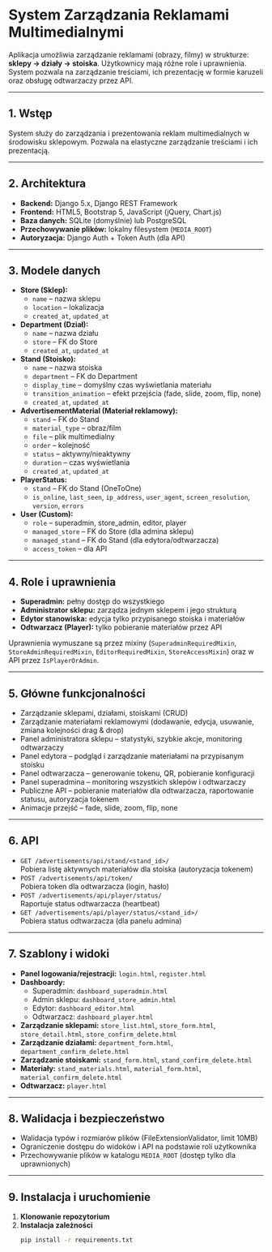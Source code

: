 # System Zarządzania Reklamami Multimedialnymi

Aplikacja umożliwia zarządzanie reklamami (obrazy, filmy) w strukturze: **sklepy → działy → stoiska**. Użytkownicy mają różne role i uprawnienia. System pozwala na zarządzanie treściami, ich prezentację w formie karuzeli oraz obsługę odtwarzaczy przez API.

---

## 1. Wstęp

System służy do zarządzania i prezentowania reklam multimedialnych w środowisku sklepowym. Pozwala na elastyczne zarządzanie treściami i ich prezentacją.

---

## 2. Architektura

- **Backend:** Django 5.x, Django REST Framework
- **Frontend:** HTML5, Bootstrap 5, JavaScript (jQuery, Chart.js)
- **Baza danych:** SQLite (domyślnie) lub PostgreSQL
- **Przechowywanie plików:** lokalny filesystem (`MEDIA_ROOT`)
- **Autoryzacja:** Django Auth + Token Auth (dla API)

---

## 3. Modele danych

- **Store (Sklep):**
  - `name` – nazwa sklepu
  - `location` – lokalizacja
  - `created_at`, `updated_at`
- **Department (Dział):**
  - `name` – nazwa działu
  - `store` – FK do Store
  - `created_at`, `updated_at`
- **Stand (Stoisko):**
  - `name` – nazwa stoiska
  - `department` – FK do Department
  - `display_time` – domyślny czas wyświetlania materiału
  - `transition_animation` – efekt przejścia (fade, slide, zoom, flip, none)
  - `created_at`, `updated_at`
- **AdvertisementMaterial (Materiał reklamowy):**
  - `stand` – FK do Stand
  - `material_type` – obraz/film
  - `file` – plik multimedialny
  - `order` – kolejność
  - `status` – aktywny/nieaktywny
  - `duration` – czas wyświetlania
  - `created_at`, `updated_at`
- **PlayerStatus:**
  - `stand` – FK do Stand (OneToOne)
  - `is_online`, `last_seen`, `ip_address`, `user_agent`, `screen_resolution`, `version`, `errors`
- **User (Custom):**
  - `role` – superadmin, store_admin, editor, player
  - `managed_store` – FK do Store (dla admina sklepu)
  - `managed_stand` – FK do Stand (dla edytora/odtwarzacza)
  - `access_token` – dla API

---

## 4. Role i uprawnienia

- **Superadmin:** pełny dostęp do wszystkiego
- **Administrator sklepu:** zarządza jednym sklepem i jego strukturą
- **Edytor stanowiska:** edycja tylko przypisanego stoiska i materiałów
- **Odtwarzacz (Player):** tylko pobieranie materiałów przez API

Uprawnienia wymuszane są przez mixiny (`SuperadminRequiredMixin`, `StoreAdminRequiredMixin`, `EditorRequiredMixin`, `StoreAccessMixin`) oraz w API przez `IsPlayerOrAdmin`.

---

## 5. Główne funkcjonalności

- Zarządzanie sklepami, działami, stoiskami (CRUD)
- Zarządzanie materiałami reklamowymi (dodawanie, edycja, usuwanie, zmiana kolejności drag & drop)
- Panel administratora sklepu – statystyki, szybkie akcje, monitoring odtwarzaczy
- Panel edytora – podgląd i zarządzanie materiałami na przypisanym stoisku
- Panel odtwarzacza – generowanie tokenu, QR, pobieranie konfiguracji
- Panel superadmina – monitoring wszystkich sklepów i odtwarzaczy
- Publiczne API – pobieranie materiałów dla odtwarzacza, raportowanie statusu, autoryzacja tokenem
- Animacje przejść – fade, slide, zoom, flip, none

---

## 6. API

- `GET /advertisements/api/stand/<stand_id>/`  
  Pobiera listę aktywnych materiałów dla stoiska (autoryzacja tokenem)
- `POST /advertisements/api/token/`  
  Pobiera token dla odtwarzacza (login, hasło)
- `POST /advertisements/api/player/status/`  
  Raportuje status odtwarzacza (heartbeat)
- `GET /advertisements/api/player/status/<stand_id>/`  
  Pobiera status odtwarzacza (dla panelu admina)

---

## 7. Szablony i widoki

- **Panel logowania/rejestracji:** `login.html`, `register.html`
- **Dashboardy:**
  - Superadmin: `dashboard_superadmin.html`
  - Admin sklepu: `dashboard_store_admin.html`
  - Edytor: `dashboard_editor.html`
  - Odtwarzacz: `dashboard_player.html`
- **Zarządzanie sklepami:** `store_list.html`, `store_form.html`, `store_detail.html`, `store_confirm_delete.html`
- **Zarządzanie działami:** `department_form.html`, `department_confirm_delete.html`
- **Zarządzanie stoiskami:** `stand_form.html`, `stand_confirm_delete.html`
- **Materiały:** `stand_materials.html`, `material_form.html`, `material_confirm_delete.html`
- **Odtwarzacz:** `player.html`

---

## 8. Walidacja i bezpieczeństwo

- Walidacja typów i rozmiarów plików (FileExtensionValidator, limit 10MB)
- Ograniczenie dostępu do widoków i API na podstawie roli użytkownika
- Przechowywanie plików w katalogu `MEDIA_ROOT` (dostęp tylko dla uprawnionych)

---

## 9. Instalacja i uruchomienie

1. **Klonowanie repozytorium**
2. **Instalacja zależności**
   ```sh
   pip install -r requirements.txt
